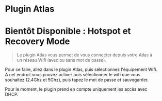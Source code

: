 # Plugin Atlas

# Bientôt Disponible : Hotspot et Recovery Mode

> Le plugin Atlas vous permet de vous connecter depuis votre Atlas à un réseau Wifi (avec ou sans mot de passe).

Pour ce faire, allez dans le plugin Atlas, puis sélectionnez l'équipement Wifi.
A cet endroit vous pouvez activer puis sélectionner le wifi que vous souhaitez (2.4Ghz et 5Ghz), puis tapez le mot de passe et sauvegarder.

Pour le moment, le plugin prend en compte uniquement les accès avec DHCP.
